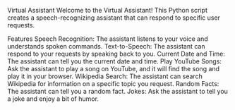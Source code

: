Virtual Assistant
Welcome to the Virtual Assistant! This Python script creates a speech-recognizing assistant that can respond to specific user requests.

Features
Speech Recognition: The assistant listens to your voice and understands spoken commands.
Text-to-Speech: The assistant can respond to your requests by speaking back to you.
Current Date and Time: The assistant can tell you the current date and time.
Play YouTube Songs: Ask the assistant to play a song on YouTube, and it will find the song and play it in your browser.
Wikipedia Search: The assistant can search Wikipedia for information on a specific topic you request.
Random Facts: The assistant can tell you a random fact.
Jokes: Ask the assistant to tell you a joke and enjoy a bit of humor.

